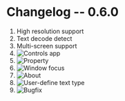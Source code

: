# Changelog -- 0.6.0

1. High resolution support
2. Text decode detect
3. Multi-screen support
4. ![Controls app](https://raw.githubusercontent.com/ccseer/Seer/master/img/ctrls_help.png)
5. ![Property](https://raw.githubusercontent.com/ccseer/Seer/master/img/property.png)
6. ![Window focus](https://raw.githubusercontent.com/ccseer/Seer/master/img/focus.png)
7. ![About](https://raw.githubusercontent.com/ccseer/Seer/master/img/about.png)
8. ![User-define text type](https://raw.githubusercontent.com/ccseer/Seer/master/img/text.png)
9. ![Bugfix](https://raw.githubusercontent.com/ccseer/Seer/master/img/bugs.png)